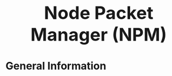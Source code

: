 <h1 style='text-align:center;font-size:3rem;'>Node Packet Manager (NPM)</h1>

# General Information
